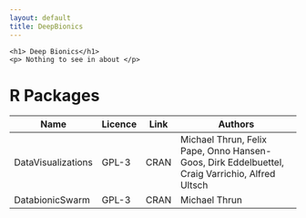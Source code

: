 ```yaml
---
layout: default
title: DeepBionics
---
```

<div class="blurb">
	
	<h1> Deep Bionics</h1>
	<p> Nothing to see in about </p>
	
</div><!-- /.blurb -->

# R Packages


| Name                | Licence    | Link | Authors                                                                                        |
|---------------------|------------|------|------------------------------------------------------------------------------------------------|
| DataVisualizations  | GPL-3      | CRAN | Michael Thrun, Felix Pape, Onno Hansen-Goos, Dirk Eddelbuettel, Craig Varrichio, Alfred Ultsch |
| DatabionicSwarm     | GPL-3      | CRAN | Michael Thrun                                                                                  |


